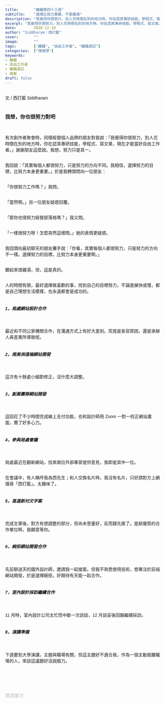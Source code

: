 ```yaml
---
title:       "離職第四十三週"
subtitle:    "選擇比努力重要，不是雞湯"
description: "我覺得你很努力，別人花時間在別的地方時，你在認真專研技能，學程式、寫文章，現在才能當好自由工作者。」謝謝朋友這麼說。我想，努力只是其一..."
excerpt: "我覺得你很努力，別人花時間在別的地方時，你在認真專研技能，學程式、寫文章，現在才能當好自由工作者。」謝謝朋友這麼說。我想，努力只是其一..."
date:        2020-12-18
author: "Siddharam｜西打藍"
cover:       ""
image:       ""
tags:        ["離職", "自由工作者", "離職週記"]
categories:  ["慢慢想"]
keywords:
- 離職
- 自由工作者
- 離職週記
- 接案
draft: false
---
```


<article style="font-family: 'Noto Sans TC', '微軟正黑體', sans-serif; font-weight: 300;">

<br>文 / 西打藍 Siddharam<br><br>

<h3 class="article-h1-color">我想，你也很努力對吧</h3><br>

有次創作者聚會時，同樣經營個人品牌的朋友對我說：「我覺得你很努力，別人花時間在別的地方時，你在認真專研技能，學程式、寫文章，現在才能當好自由工作者。」謝謝朋友這麼說。我想，努力只是其一。<br><br>

我回說：「其實每個人都很努力，只是努力的方向不同。我相信，選擇努力的目標，比努力本身更重要。」於是我轉頭問向一位朋友：<br><br>

「你很努力工作嗎？」我問。<br><br>

「當然啊。」另一位朋友疑惑回覆。<br><br>

「那你也很努力經營部落格嗎？」我又問。<br><br>

「一樣很努力呀！怎麼突然這樣問。」她的表情更疑惑。<br><br>

我回頭向最初聊天的朋友攤手說：「你看，其實每個人都很努力，只是努力的方向不一樣。選擇努力的目標，比努力本身更重要啊。」<br><br>

聽起來很雞湯，但，這是真的。<br><br>

人的時間有限，最好選擇做喜歡的事，找到自己的目標努力，不論進展快或慢，都是自己理想生活模樣，也永遠都會是成功的。<br><br>


<h5 class="article-h1-color">1，局處網站設計合作</h5><br>

最近和不同公家機關合作，在溝通方式上有好大差別。究竟是長官原因，還是承辦人員差異所導致呢。<br><br>


<h5 class="article-h1-color">2，南美洲遠端網站開發</h5><br>

這次有十餘處小細節修正，沒什麼大調整。<br><br>


<h5 class="article-h1-color">3，創業團隊網站開發</h5><br>

這回花了不少時間完成線上支付功能，也和設計師用 Zoom 一對一校正網站畫面，費了好多心力。<br><br>


<h5 class="article-h1-color">4，參與局處會議</h5><br>

局處最近在翻新網站，找來兩位外部專家提供意見，我即是其中一位。<br><br>

在會議中，有人稱呼我為西先生；和人交換名片時，我沒有名片，只好請對方上網搜尋「西打藍」。太趣味了。<br><br>


<h5 class="article-h1-color">5，高遠新村文字案</h5><br>

完成文章後，對方有想調整的部分，但尚未思量好，反而錢先匯了。是超優質的合作單位啊，我願意等你。<br><br>


<h5 class="article-h1-color">6，婉拒網站開發合作</h5><br>

先前聊過天的國外設計師，邀請我一起接案。但我不熟悉使用技術，想專注於前端網站開發，於是選擇婉拒。好期待有天能一起合作。<br><br>


<h5 class="article-h1-color">7，室內設計採訪繼續合作</h5><br>

11 月時，室內設計公司太忙而中斷一次訪談，12 月談妥後回鍋繼續採訪。<br><br>


<h5 class="article-h1-color">8，演講準備</h5><br>

下週要到大學演講，主題與職場有關，但這主題好不適合我，作為一個主動脫離職場的人，來談這議題好沒說服力。<br><br>




<br><br><br>

</article>

<div style="color: #bfbfbf; font-size: 15px;" id="busuanzi_container_page_pv">
  閱讀量<span id="busuanzi_value_page_pv"></span>次
</div>




<script src="../../js/post.js"></script>




